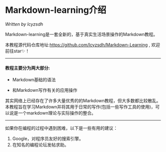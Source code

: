# Markdown-learning介绍

*Written by lcyzsdh*

Markdown-learning是一套全新的，基于真实生活场景操作的Markdown教程。

本教程源代码仓库地址:https://github.com/lcyzsdh/Markdown-Learning , 欢迎前往star✨！

------


#### 教程主要分为两大部分:

- Markdown基础的语法

- 和Markdown写作有关的应用操作

其实网络上已经存在了许多大量优秀的的Markdown教程，但大多数都比较散乱。本教程旨在学习Markdown并将其用于日常的写作(包括一些写作工具的使用)，可以说是一个markdown理论与实际操作的整合。

------

如果你在编程的过程中遇到困难，以下是一些有用的建议：

1. Google，对程序员友好的搜索引擎。
2. 在知名的编程论坛发帖求助。
